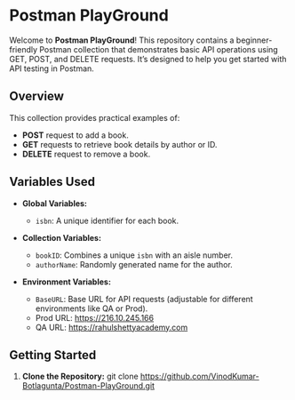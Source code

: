 # Postman PlayGround

Welcome to **Postman PlayGround**! This repository contains a beginner-friendly Postman collection that demonstrates basic API operations using GET, POST, and DELETE requests. It’s designed to help you get started with API testing in Postman.

## Overview

This collection provides practical examples of:

- **POST** request to add a book. 
- **GET** requests to retrieve book details by author or ID.
- **DELETE** request to remove a book.

## Variables Used

- **Global Variables:**
  - `isbn`: A unique identifier for each book.
  
- **Collection Variables:**
  - `bookID`: Combines a unique `isbn` with an aisle number.
  - `authorName`: Randomly generated name for the author.
  
- **Environment Variables:**
  - `BaseURL`: Base URL for API requests (adjustable for different environments like QA or Prod).
  - Prod URL: https://216.10.245.166
  - QA URL: https://rahulshettyacademy.com

## Getting Started

1. **Clone the Repository:**
   git clone https://github.com/VinodKumar-Botlagunta/Postman-PlayGround.git
